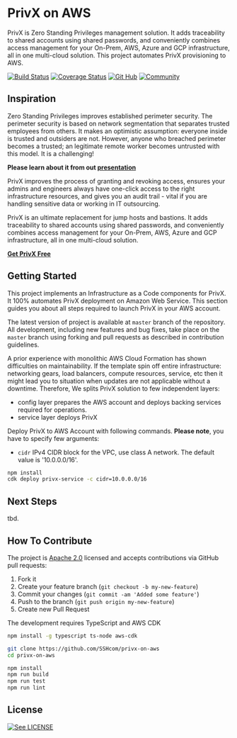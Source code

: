 # PrivX on AWS

PrivX is Zero Standing Privileges management solution. It adds traceability to shared accounts using shared passwords, and conveniently combines access management for your On-Prem, AWS, Azure and GCP infrastructure, all in one multi-cloud solution. This project automates PrivX provisioning to AWS.

[![Build Status](https://secure.travis-ci.org/SSHcom/privx-on-aws.svg?branch=master)](http://travis-ci.org/SSHcom/privx-on-aws)
[![Coverage Status](https://coveralls.io/repos/github/SSHcom/privx-on-aws/badge.svg?branch=master)](https://coveralls.io/github/SSHcom/privx-on-aws?branch=master)
[![Git Hub](https://img.shields.io/github/last-commit/SSHcom/privx-on-aws.svg)](http://github.com/SSHcom/privx-on-aws)
[![Community](https://img.shields.io/badge/community-join-blue)](https://join.slack.com/t/privx-community/shared_invite/enQtNjM0NjYzMjU1NzkyLWJkYjNkYjViYTkyMjRjYWU0ZTM0MTQ5ZGIzODc5ZjNkNWU0ZmE5YjQ5ZDVhMmMxMmQyNGRlMGMyZTE0M2Y5NGE)


## Inspiration

Zero Standing Privileges improves established perimeter security. The perimeter security is based on network segmentation that separates trusted employees from others. It makes an optimistic assumption: everyone inside is trusted and outsiders are not. However, anyone who breached perimeter becomes a trusted; an legitimate remote worker becomes untrusted with this model. It is a challenging!

**Please learn about it from out [presentation](https://www.youtube.com/watch?v=Atps1AiATVs)**

PrivX improves the process of granting and revoking access, ensures your admins and engineers always have one-click access to the right infrastructure resources, and gives you an audit trail - vital if you are handling sensitive data or working in IT outsourcing.

PrivX is an ultimate replacement for jump hosts and bastions. It adds traceability to shared accounts using shared passwords, and conveniently combines access management for your On-Prem, AWS, Azure and GCP infrastructure, all in one multi-cloud solution.

**[Get PrivX Free](https://info.ssh.com/privx-free-access-management-software)**


## Getting Started

This project implements an Infrastructure as a Code components for PrivX. It 100% automates PrivX deployment on Amazon Web Service. This section guides you about all steps required to launch PrivX in your AWS account. 

The latest version of project is available at `master` branch of the repository. All development, including new features and bug fixes, take place on the `master` branch using forking and pull requests as described in contribution guidelines.

A prior experience with monolithic AWS Cloud Formation has shown difficulties on maintainability. If the template spin off entire infrastructure: networking gears, load balancers, compute resources, service, etc then it might lead you to situation when updates are not applicable without a downtime. Therefore, We splits PrivX solution to few independent layers:
* config layer prepares the AWS account and deploys backing services required for operations.
* service layer deploys PrivX

Deploy PrivX to AWS Account with following commands. **Please note**, you have to specify few arguments:
* `cidr` IPv4 CIDR block for the VPC, use class A network. The default value is '10.0.0.0/16'.

```bash
npm install
cdk deploy privx-service -c cidr=10.0.0.0/16
```

## Next Steps

tbd.

## How To Contribute

The project is [Apache 2.0](LICENSE) licensed and accepts contributions via GitHub pull requests:

1. Fork it
2. Create your feature branch (`git checkout -b my-new-feature`)
3. Commit your changes (`git commit -am 'Added some feature'`)
4. Push to the branch (`git push origin my-new-feature`)
5. Create new Pull Request

The development requires TypeScript and AWS CDK

```bash
npm install -g typescript ts-node aws-cdk
```

```bash
git clone https://github.com/SSHcom/privx-on-aws
cd privx-on-aws

npm install
npm run build
npm run test
npm run lint
```

## License

[![See LICENSE](https://img.shields.io/github/license/fogfish/aws-cdk-pure.svg?style=for-the-badge)](LICENSE)
